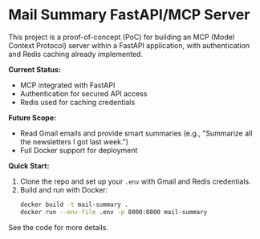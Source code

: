 # Mail Summary FastAPI/MCP Server

This project is a proof-of-concept (PoC) for building an MCP (Model Context Protocol) server within a FastAPI application, with authentication and Redis caching already implemented.

**Current Status:**
- MCP integrated with FastAPI
- Authentication for secured API access
- Redis used for caching credentials

**Future Scope:**
- Read Gmail emails and provide smart summaries (e.g., "Summarize all the newsletters I got last week.")
- Full Docker support for deployment

**Quick Start:**
1. Clone the repo and set up your `.env` with Gmail and Redis credentials.
2. Build and run with Docker:
   ```sh
   docker build -t mail-summary .
   docker run --env-file .env -p 8000:8000 mail-summary
   ```

See the code for more details.
